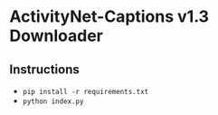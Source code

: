 # ActivityNet-Captions v1.3 Downloader

## Instructions

- `pip install -r requirements.txt`
- `python index.py`